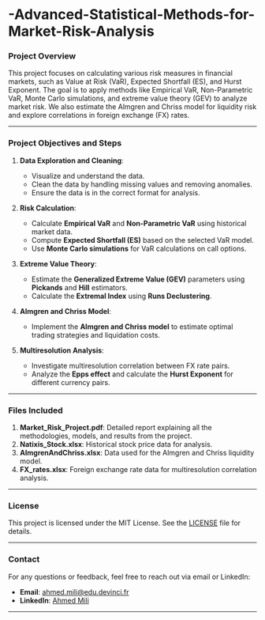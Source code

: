 # -Advanced-Statistical-Methods-for-Market-Risk-Analysis

### **Project Overview**
This project focuses on calculating various risk measures in financial markets, such as Value at Risk (VaR), Expected Shortfall (ES), and Hurst Exponent. The goal is to apply methods like  Empirical VaR, Non-Parametric VaR, Monte Carlo simulations, and extreme value theory (GEV) to analyze market risk. We also estimate the Almgren and Chriss model for liquidity risk and explore correlations in foreign exchange (FX) rates.

---

### **Project Objectives and Steps**
1. **Data Exploration and Cleaning**:
   - Visualize and understand the data.
   - Clean the data by handling missing values and removing anomalies.
   - Ensure the data is in the correct format for analysis.

2. **Risk Calculation**:
   - Calculate **Empirical VaR** and **Non-Parametric VaR** using historical market data.
   - Compute **Expected Shortfall (ES)** based on the selected VaR model.
   - Use **Monte Carlo simulations** for VaR calculations on call options.

3. **Extreme Value Theory**:
   - Estimate the **Generalized Extreme Value (GEV)** parameters using **Pickands** and **Hill** estimators.
   - Calculate the **Extremal Index** using **Runs Declustering**.

4. **Almgren and Chriss Model**:
   - Implement the **Almgren and Chriss model** to estimate optimal trading strategies and liquidation costs.

5. **Multiresolution Analysis**:
   - Investigate multiresolution correlation between FX rate pairs.
   - Analyze the **Epps effect** and calculate the **Hurst Exponent** for different currency pairs.

---

### **Files Included**
1. **Market_Risk_Project.pdf**: Detailed report explaining all the methodologies, models, and results from the project.
2. **Natixis_Stock.xlsx**: Historical stock price data for analysis.
3. **AlmgrenAndChriss.xlsx**: Data used for the Almgren and Chriss liquidity model.
4. **FX_rates.xlsx**: Foreign exchange rate data for multiresolution correlation analysis.

---

### **License**
This project is licensed under the MIT License. See the [LICENSE](LICENSE) file for details.

---

### **Contact**
For any questions or feedback, feel free to reach out via email or LinkedIn:

- **Email**: [ahmed.mili@edu.devinci.fr](mailto:ahmed.mili@edu.devinci.fr)
- **LinkedIn**: [Ahmed Mili](https://www.linkedin.com/in/ahmedmili/)

---
